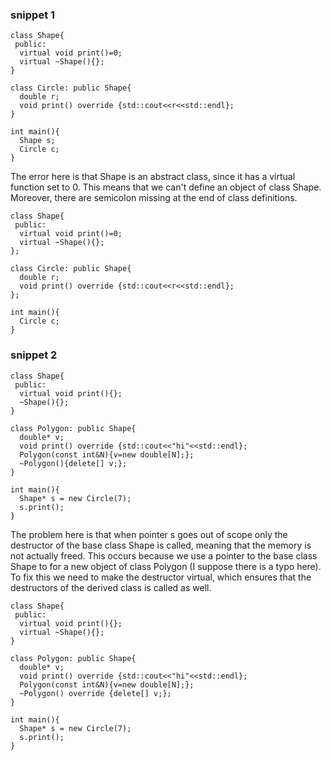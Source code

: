 ### snippet 1
```
class Shape{
 public:
  virtual void print()=0;
  virtual ~Shape(){};
}

class Circle: public Shape{
  double r;
  void print() override {std::cout<<r<<std::endl};
}

int main(){
  Shape s;
  Circle c; 
}
```
The error here is that Shape is an abstract class, since it has a virtual function set to 0.
This means that we can't define an object of class Shape.
Moreover, there are semicolon missing at the end of class definitions.

```
class Shape{
 public:
  virtual void print()=0;
  virtual ~Shape(){};
};

class Circle: public Shape{
  double r;
  void print() override {std::cout<<r<<std::endl};
};

int main(){
  Circle c; 
}
```

### snippet 2
```
class Shape{
 public:
  virtual void print(){};
  ~Shape(){};
}

class Polygon: public Shape{
  double* v;
  void print() override {std::cout<<"hi"<<std::endl};
  Polygon(const int&N){v=new double[N];};
  ~Polygon(){delete[] v;};
}

int main(){
  Shape* s = new Circle(7);
  s.print();
}
```

The problem here is that when pointer s goes out of scope only the destructor of the base class Shape is called, meaning
 that the memory is not actually freed. This occurs because we use a pointer to the base class Shape to for a new object of class Polygon (I suppose there is a typo here).
To fix this we need to make the destructor virtual, which ensures that the destructors of the derived class is called as well.

```
class Shape{
 public:
  virtual void print(){};
  virtual ~Shape(){};
}

class Polygon: public Shape{
  double* v;
  void print() override {std::cout<<"hi"<<std::endl};
  Polygon(const int&N){v=new double[N];};
  ~Polygon() override {delete[] v;};
}

int main(){
  Shape* s = new Circle(7);
  s.print();
}
```
